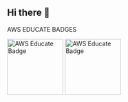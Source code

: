 ## Hi there 👋

AWS EDUCATE BADGES

<img src="https://images.credly.com/images/5bf37709-4b69-4cdc-9edc-af7b3370d427/image.png" alt="AWS Educate Badge" width="130"/>
<img src="https://images.credly.com/size/680x680/images/8d67bbf4-128b-4141-b5f1-1bc61bbfbaa6/image.png" alt="AWS Educate Badge" width="130"/>

